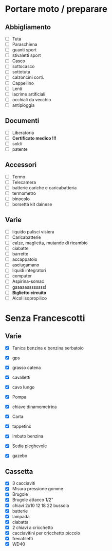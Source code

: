 # Portare moto / preparare

## Abbigliamento

- [ ] Tuta
- [ ] Paraschiena
- [ ] guanti sport
- [ ] stivaletti sport
- [ ] Casco
- [ ] sottocasco
- [ ] sottotuta
- [ ] calzoncini corti.
- [ ] Cappellino
- [ ] Lenti
- [ ] lacrime artificiali
- [ ] occhiali da vecchio
- [ ] antipioggia

## Documenti

- [ ] Liberatoria
- [ ] **Certificato medico !!!**
- [ ] soldi
- [ ] patente

## Accessori

- [ ] Termo
- [ ] Telecamera
- [ ] batterie cariche e caricabatteria
- [ ] termometro
- [ ] binocolo
- [ ] borsetta kit dainese

## Varie

- [ ] liquido pulisci visiera
- [ ] Caricabatterie
- [ ] calze, maglietta, mutande di ricambio
- [ ] ciabatte
- [ ] barrette
- [ ] accappatoio
- [ ] asciugamano
- [ ] liquidi integratori
- [ ] computer
- [ ] Aspirina-somac
- [ ] gaaaaassssssss!
- [ ] **Biglietto circuito**
- [ ] Alcol isopropilico

# Senza Francescotti

## Varie

- [x] Tanica benzina e benzina serbatoio
- [x] gps
- [x] grasso catena
- [x] cavalletti
- [x] cavo lungo
- [x] Pompa
- [x] chiave dinamometrica
- [x] Carta
- [x] tappetino
- [x] imbuto benzina
- [x] Sedia pieghevole
- [x] gazebo


## Cassetta

- [x] 3 cacciaviti
- [x] Misura pressione gomme
- [x] Brugole
- [x] Brugole attacco 1/2"
- [x] chiavi 2x10 12 18 22 bussola
- [x] batterie
- [x] lampada
- [x] ciabatta
- [x] 2 chiavi a cricchetto
- [x] cacciavitini per cricchetto piccolo
- [x] frenafiletti
- [x] WD40